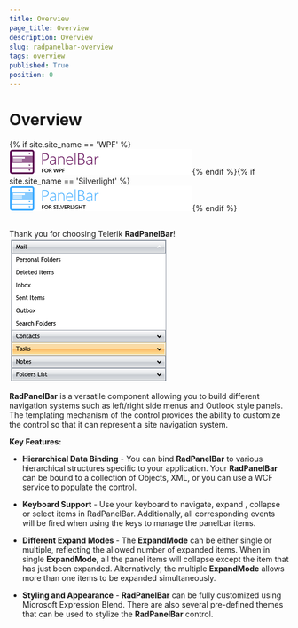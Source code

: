 ```yaml
---
title: Overview
page_title: Overview
description: Overview
slug: radpanelbar-overview
tags: overview
published: True
position: 0
---
```


# Overview



{% if site.site_name == 'WPF' %}![panelbar wpf icon](images/panelbar_wpf_icon.png){% endif %}{% if site.site_name == 'Silverlight' %}![panelbar sl icon](images/panelbar_sl_icon.png){% endif %}

## 

Thank you for choosing Telerik __RadPanelBar__!
				![](images/RadPanelBar.png)

__RadPanelBar__ is a versatile component allowing you to build different navigation systems such as left/right side menus and Outlook style panels. The templating mechanism of the control provides the ability to customize the control so that it can represent a site navigation system.

__Key Features:__

* __Hierarchical Data Binding__ - You can bind __RadPanelBar__ to various hierarchical structures specific to your application. Your __RadPanelBar__ can be bound to a collection of Objects, XML, or you can use a WCF service to populate the control.
						  

* __Keyboard Support__ - Use your keyboard to navigate, expand , collapse or select items in RadPanelBar. Additionally, all corresponding events will be fired when using the keys to manage the panelbar items.
						  

* __Different Expand Modes__ - The __ExpandMode__ can be either single or multiple, reflecting the allowed number of expanded items. When in single __ExpandMode__, all the panel items will collapse except the item that has just been expanded. Alternatively, the multiple __ExpandMode__ allows more than one items to be expanded simultaneously.
						  

* __Styling and Appearance__ - __RadPanelBar__ can be fully customized using Microsoft Expression Blend. There are also several pre-defined themes that can be used to stylize the __RadPanelBar__ control.
						  
